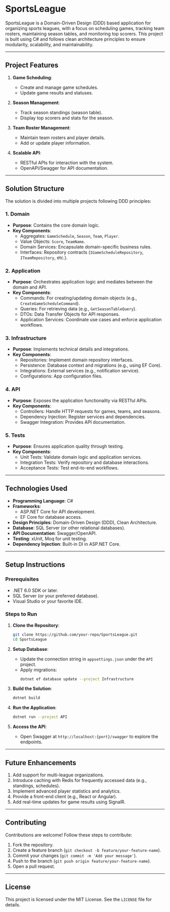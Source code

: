 # SportsLeague

SportsLeague is a Domain-Driven Design (DDD) based application for organizing sports leagues, with a focus on scheduling games, tracking team rosters, maintaining season tables, and monitoring top scorers. This project is built using C# and follows clean architecture principles to ensure modularity, scalability, and maintainability.

---

## **Project Features**

1. **Game Scheduling**:

   - Create and manage game schedules.
   - Update game results and statuses.

2. **Season Management**:

   - Track season standings (season table).
   - Display top scorers and stats for the season.

3. **Team Roster Management**:

   - Maintain team rosters and player details.
   - Add or update player information.

4. **Scalable API**:

   - RESTful APIs for interaction with the system.
   - OpenAPI/Swagger for API documentation.

---

## **Solution Structure**

The solution is divided into multiple projects following DDD principles:

### **1. Domain**

- **Purpose**: Contains the core domain logic.
- **Key Components**:
  - Aggregates: `GameSchedule`, `Season`, `Team`, `Player`.
  - Value Objects: `Score`, `TeamName`.
  - Domain Services: Encapsulate domain-specific business rules.
  - Interfaces: Repository contracts (`IGameScheduleRepository`, `ITeamRepository`, etc.).

### **2. Application**

- **Purpose**: Orchestrates application logic and mediates between the domain and API.
- **Key Components**:
  - Commands: For creating/updating domain objects (e.g., `CreateGameScheduleCommand`).
  - Queries: For retrieving data (e.g., `GetSeasonTableQuery`).
  - DTOs: Data Transfer Objects for API responses.
  - Application Services: Coordinate use cases and enforce application workflows.

### **3. Infrastructure**

- **Purpose**: Implements technical details and integrations.
- **Key Components**:
  - Repositories: Implement domain repository interfaces.
  - Persistence: Database context and migrations (e.g., using EF Core).
  - Integrations: External services (e.g., notification service).
  - Configurations: App configuration files.

### **4. API**

- **Purpose**: Exposes the application functionality via RESTful APIs.
- **Key Components**:
  - Controllers: Handle HTTP requests for games, teams, and seasons.
  - Dependency Injection: Register services and dependencies.
  - Swagger Integration: Provides API documentation.

### **5. Tests**

- **Purpose**: Ensures application quality through testing.
- **Key Components**:
  - Unit Tests: Validate domain logic and application services.
  - Integration Tests: Verify repository and database interactions.
  - Acceptance Tests: Test end-to-end workflows.

---

## **Technologies Used**

- **Programming Language**: C#
- **Frameworks**:
  - ASP.NET Core for API development.
  - EF Core for database access.
- **Design Principles**: Domain-Driven Design (DDD), Clean Architecture.
- **Database**: SQL Server (or other relational databases).
- **API Documentation**: Swagger/OpenAPI.
- **Testing**: xUnit, Moq for unit testing.
- **Dependency Injection**: Built-in DI in ASP.NET Core.

---

## **Setup Instructions**

### **Prerequisites**

- .NET 6.0 SDK or later.
- SQL Server (or your preferred database).
- Visual Studio or your favorite IDE.

### **Steps to Run**

1. **Clone the Repository**:

   ```bash
   git clone https://github.com/your-repo/SportsLeague.git
   cd SportsLeague
   ```

2. **Setup Database**:

   - Update the connection string in `appsettings.json` under the `API` project.
   - Apply migrations:
     ```bash
     dotnet ef database update --project Infrastructure
     ```

3. **Build the Solution**:

   ```bash
   dotnet build
   ```

4. **Run the Application**:

   ```bash
   dotnet run --project API
   ```

5. **Access the API**:

   - Open Swagger at `http://localhost:{port}/swagger` to explore the endpoints.

---

## **Future Enhancements**

1. Add support for multi-league organizations.
2. Introduce caching with Redis for frequently accessed data (e.g., standings, schedules).
3. Implement advanced player statistics and analytics.
4. Provide a front-end client (e.g., React or Angular).
5. Add real-time updates for game results using SignalR.

---

## **Contributing**

Contributions are welcome! Follow these steps to contribute:

1. Fork the repository.
2. Create a feature branch (`git checkout -b feature/your-feature-name`).
3. Commit your changes (`git commit -m 'Add your message'`).
4. Push to the branch (`git push origin feature/your-feature-name`).
5. Open a pull request.

---

## **License**

This project is licensed under the MIT License. See the `LICENSE` file for details.


